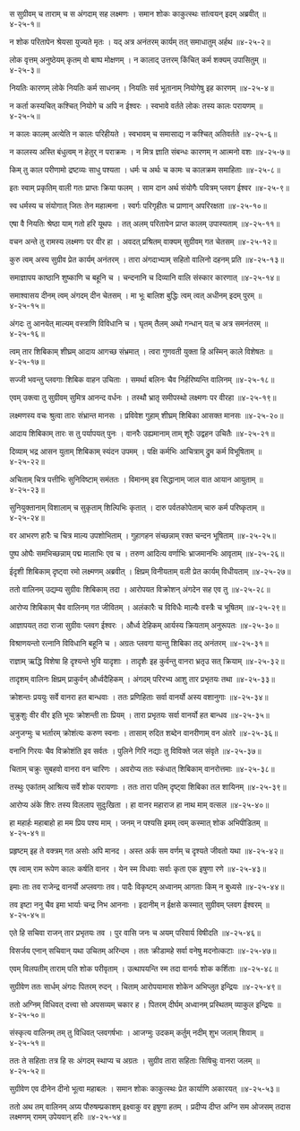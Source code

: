 स सुग्रीवम् च ताराम् च स अंगदाम् सह लक्ष्मणः ।
समान शोकः काकुत्स्थः सांत्वयन् इदम् अब्रवीत् ॥४-२५-१॥

न शोक परितापेन श्रेयसा युज्यते मृतः ।
यद् अत्र अनंतरम् कार्यम् तत् समाधातुम् अर्हथ ॥४-२५-२॥

लोक वृत्तम् अनुष्ठेयम् कृतम् वो बाष्प मोक्षणम् ।
न कालाद् उत्तरम् किंचित् कर्म शक्यम् उपासितुम् ॥४-२५-३॥

नियतिः कारणम् लोके नियतिः कर्म साधनम् ।
नियतिः सर्व भूतानाम् नियोगेषु इह कारणम् ॥४-२५-४॥

न कर्ता कस्यचित् कश्चित् नियोगे च अपि न ईश्वरः ।
स्वभावे वर्तते लोकः तस्य कालः परायणम् ॥४-२५-५॥

न कालः कालम् अत्येति न कालः परिहीयते ।
स्वभावम् च समासाद्य न कश्चित् अतिवर्तते ॥४-२५-६॥

न कालस्य अस्ति बंधुत्वम् न हेतुर् न पराक्रमः ।
न मित्र ज्ञाति संबन्धः कारणम् न आत्मनो वशः ॥४-२५-७॥

किम् तु काल परीणामो द्रष्टव्यः साधु पश्यता ।
धर्मः च अर्थः च कामः च कालक्रम समाहिताः ॥४-२५-८॥

इतः स्वाम् प्रकृतिम् वाली गतः प्राप्तः क्रिया फलम् ।
साम दान अर्थ संयोगैः पवित्रम् प्लवग ईश्वर ॥४-२५-९॥

स्व धर्मस्य च संयोगात् जितः तेन महात्मना ।
स्वर्गः परिगृहीतः च प्राणान् अपरिरक्षता ॥४-२५-१०॥

एषा वै नियतिः श्रेष्ठा याम् गतो हरि यूथपः ।
तत् अलम् परितापेन प्राप्त कालम् उपास्यताम् ॥४-२५-११॥

वचन अन्ते तु रामस्य लक्ष्मणः पर वीर हा ।
अवदत् प्रश्रितम् वाक्यम् सुग्रीवम् गत चेतसम् ॥४-२५-१२॥

कुरु त्वम् अस्य सुग्रीव प्रेत कार्यम् अनंतरम् ।
तारा अंगदाभ्याम् सहितो वालिनो दहनम् प्रति ॥४-२५-१३॥

समाज्ञापय काष्ठानि शुष्काणि च बहूनि च ।
चन्दनानि च दिव्यानि वालि संस्कार कारणात् ॥४-२५-१४॥

समाश्वासय दीनम् त्वम् अंगदम् दीन चेतसम् ।
मा भूः बालिश बुद्धिः त्वम् त्वत् अधीनम् इदम् पुरम् ॥४-२५-१५॥

अंगदः तु आनयेत् माल्यम् वस्त्राणि विविधानि च ।
घृतम् तैलम् अथो गन्धान् यत् च अत्र समनंतरम् ॥४-२५-१६॥

त्वम् तार शिबिकाम् शीघ्रम् आदाय आगच्छ संभ्रमात् ।
त्वरा गुणवती युक्ता हि अस्मिन् काले विशेषतः ॥४-२५-१७॥

सज्जी भवन्तु प्लवगाः शिबिक वाहन उचिताः ।
समर्था बलिनः चैव निर्हरिष्यन्ति वालिनम् ॥४-२५-१८॥

एवम् उक्त्वा तु सुग्रीवम् सुमित्र आनन्द वर्धनः ।
तस्थौ भ्रातृ समीपस्थो लक्ष्मणः पर वीरहा ॥४-२५-१९॥

लक्ष्मणस्य वचः श्रुत्वा तारः संभ्रान्त मानसः ।
प्रविवेश गुहाम् शीघ्रम् शिबिका आसक्त मानसः ॥४-२५-२०॥

आदाय शिबिकाम् तारः स तु पर्यापयत् पुनः ।
वानरैः उह्यमानाम् ताम् शूरैः उद्वहन उचितैः ॥४-२५-२१॥

दिव्याम् भद्र आसन युताम् शिबिकाम् स्यंदन उपमम् ।
पक्षि कर्मभिः आचित्राम् द्रुम कर्म विभूषिताम् ॥४-२५-२२॥

अचिताम् चित्र पत्तीभिः सुनिविष्टाम् समंततः ।
विमानम् इव सिद्धानाम् जाल वात आयान आयुताम् ॥४-२५-२३॥

सुनियुक्तानाम् विशालाम् च सुकृताम् शिल्पिभिः कृतात् ।
दारु पर्वतकोपेताम् चारु कर्म परिष्कृताम् ॥४-२५-२४॥

वर आभरण हारैः च चित्र माल्य उपशोभिताम् ।
गुहागहन संच्छन्नाम् रक्त चन्दन भूषिताम् ॥४-२५-२५॥

पुष्प ओघैः समभिच्छन्नाम् पद्म मालाभिः एव च ।
तरुण आदित्य वर्णाभिः भ्राजमानभिः आवृताम् ॥४-२५-२६॥

ईदृशी शिबिकाम् दृष्ट्वा रमो लक्ष्मणम् अब्रवीत् ।
क्षिप्रम् विनीयताम् वली प्रेत कार्यम् विधीयताम् ॥४-२५-२७॥

ततो वालिनम् उद्यम्य सुग्रीवः शिबिकाम् तदा ।
आरोपयत विक्रोशन् अंगदेन सह एव तु ॥४-२५-२८॥

आरोप्य शिबिकाम् चैव वालिनम् गत जीवितम् ।
अलंकारैः च विविधैः माल्यैः वस्त्रैः च भूषितम् ॥४-२५-२९॥

आज्ञापयत् तदा राजा सुग्रीवः प्लवग ईश्वरः ।
और्ध्व देहिकम् आर्यस्य क्रियताम् अनुरूपतः ॥४-२५-३०॥

विश्राणयन्तो रत्नानि विविधानि बहूनि च ।
अग्रतः प्लवगा यान्तु शिबिका तद् अनंतरम् ॥४-२५-३१॥

राज्ञाम् ऋद्धि विशेषा हि दृश्यन्ते भुवि यादृशाः ।
तादृशैः इह कुर्वन्तु वानरा भ्रतृउ सत् क्रियाम् ॥४-२५-३२॥

तादृशम् वालिनः क्षिप्रम् प्राकुर्वन् और्ध्वदैहिकम् ।
अंगदम् परिरभ्य आशु तार प्रभृतयः तथा ॥४-२५-३३॥

क्रोशन्तः प्रययुः सर्वे वानरा हत बान्धवाः ।
ततः प्रणिहिताः सर्वा वानर्यो अस्य वशानुगाः ॥४-२५-३४॥

चुक्रुशुः वीर वीर इति भूयः क्रोशन्ती ताः प्रियम् ।
तारा प्रभृतयः सर्वा वानर्यो हत बान्धव ॥४-२५-३५॥

अनुजग्मुः च भर्तारम् क्रोशंत्यः करुण स्वनाः ।
तासाम् रुदित शब्देन वानरीणाम् वन अंतरे ॥४-२५-३६॥

वनानि गिरयः चैव विक्रोशंति इव सर्वतः ।
पुलिने गिरि नद्याः तु विविक्ते जल संवृते ॥४-२५-३७॥

चिताम् चक्रुः सुबहवो वानरा वन चारिणः ।
अवरोप्य ततः स्कंधात् शिबिकाम् वानरोत्तमाः ॥४-२५-३८॥

तस्थुः एकांतम् आश्रित्य सर्वे शोक परायणाः ।
ततः तारा पतिम् दृष्ट्वा शिबिका तल शायिनम् ॥४-२५-३९॥

आरोप्य अंके शिरः तस्य विललाप सुदुःखिता ।
हा वानर महाराज हा नाथ माम् वत्सल ॥४-२५-४०॥

हा महार्हः महाबाहो हा मम प्रिय पश्य माम् ।
जनम् न पश्यसि इमम् त्वम् कस्मात् शोक अभिपीडितम् ॥४-२५-४१॥

प्रहृष्टम् इह ते वक्त्रम् गत असोः अपि मानद ।
अस्त अर्क सम वर्णम् च दृश्यते जीवतो यथा ॥४-२५-४२॥

एष त्वाम् राम रूपेण कालः कर्षति वानर ।
येन स्म विधवाः सर्वाः कृता एक इषुणा रणे ॥४-२५-४३॥

इमाः ताः तव राजेन्द्र वानर्यो अप्लवगाः तव।
पादैः विकृष्टम् अध्वानम् आगताः किम् न बुध्यसे ॥४-२५-४४॥

तव इष्टा ननु चैव इमा भार्याः चन्द्र निभ आननाः ।
इदानीम् न ईक्षसे कस्मात् सुग्रीवम् प्लवग ईश्वरम् ॥४-२५-४५॥

एते हि सचिवा राजन् तार प्रभृतयः तव ।
पुर वासि जनः च अयम् परिवार्य विषीदति ॥४-२५-४६॥

विसर्जय एनान् सचिवान् यथा उचितम् अरिन्दम ।
ततः क्रीडामहे सर्वा वनेषु मदनोत्कटाः ॥४-२५-४७॥

एवम् विलपतीम् ताराम् पति शोक परीवृताम् ।
उत्थापयन्ति स्म तदा वानर्यः शोक कर्शिताः ॥४-२५-४८॥

सुग्रीवेण ततः सार्धम् अंगदः पितरम् रुदन् ।
चिताम् आरोपयामास शोकेन अभिप्लुत इन्द्रियः ॥४-२५-४९॥

ततो अग्निम् विधिवत् दत्त्वा सो अपसव्यम् चकार ह ।
पितरम् दीर्घम् अध्वानम् प्रस्थितम् व्याकुल इन्द्रियः ॥४-२५-५०॥

संस्कृत्य वालिनम् तम् तु विधिवत् प्लवगर्षभाः ।
आजग्मुः उदकम् कर्तुम् नदीम् शुभ जलाम् शिवाम् ॥४-२५-५१॥

ततः ते सहिताः तत्र हि सः अंगदम् स्थाप्य च अग्रतः ।
सुग्रीव तारा सहिताः सिषिचुः वानरा जलम् ॥४-२५-५२॥

सुग्रीवेण एव दीनेन दीनो भूत्वा महाबलः ।
समान शोकः काकुत्स्थः प्रेत कार्याणि अकारयत् ॥४-२५-५३॥

ततो अथ तम् वालिनम् अग्र्य पौरुषम्प्रकाशम् इक्ष्वाकु वर इषुणा हतम् ।
प्रदीप्य दीप्त अग्नि सम ओजसम् तदास लक्ष्मणम् रामम् उपेयवान् हरिः ॥४-२५-५४॥

